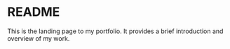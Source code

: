 # README

This is the landing page to my portfolio. It provides a brief introduction and overview of my work.